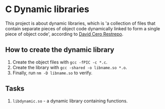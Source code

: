 # C Dynamic libraries
This project is about dynamic libraries, which is 'a collection of files that contain separate pieces of object code dynamically linked to form a single piece of object code', according to [David Cero Restrepo](https://www.linkedin.com/pulse/creating-using-dynamic-libraries-c-jhojan-david-cera-restrepo).

## How to create the dynamic library
1. Create the object files with `gcc -fPIC -c *.c`.
2. Create the library with `gcc -shared -o libname.so *.o`.
3. Finally, run `nm -D libname.so` to verify.

## Tasks
1. `libdynamic.so` - a dynamic library containing functions.
